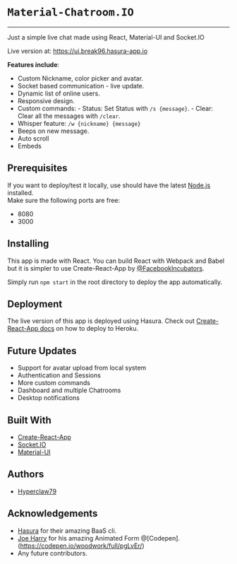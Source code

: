 # `Material-Chatroom.IO` 
---

Just a simple live chat made using React, Material-UI and Socket.IO

Live version at: https://ui.break96.hasura-app.io 

**Features include**:
    
  - Custom Nickname, color picker and avatar.
  - Socket based communication - live update.
  - Dynamic list of online users.
  - Responsive design.
  - Custom commands: 
		- Status: Set Status with `/s {message}`.
		- Clear: Clear all the messages with `/clear`.
  - Whisper feature: `/w {nickname} {message}`
  - Beeps on new message.
  - Auto scroll
  - Embeds 

Prerequisites
---

If you want to deploy/test it locally, use should have the latest [Node.js](https://nodejs.org/en/) installed.   
Make sure the following ports are free: 
   * 8080
   * 3000

Installing
---
   
This app is made with React. You can build React with Webpack and Babel but it is simpler to use Create-React-App by [@FacebookIncubators](https://github.com/facebookincubator).

Simply run `npm start` in the root directory to deploy the app automatically.

Deployment
---

The live version of this app is deployed using Hasura. Check out [Create-React-App docs](https://github.com/facebookincubator/create-react-app/blob/master/packages/react-scripts/template/README.md#deployment) on how to deploy to Heroku.

Future Updates
---
   * Support for avatar upload from local system
   * Authentication and Sessions 
   * More custom commands
   * Dashboard and multiple Chatrooms
   * Desktop notifications
   

Built With
---

   * [Create-React-App](https://github.com/facebookincubator/create-react-app)
   * [Socket.IO](https://socket.io/)
   * [Material-UI](www.material-ui.com/#/get-started/usage)

Authors
---

   * [Hyperclaw79](https://github.com/Hyperclaw79) 
   
Acknowledgements
---
 - [Hasura](hasura.io) for their amazing BaaS cli.
 - [Joe Harry](https://codepen.io/woodwork/) for his amazing Animated Form @[Codepen].(https://codepen.io/woodwork/full/pgLvEr/)
 - Any future contributors. 
    
